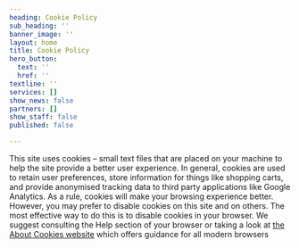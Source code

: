 ```yaml
---
heading: Cookie Policy
sub_heading: ''
banner_image: ''
layout: home
title: Cookie Policy
hero_button:
  text: ''
  href: ''
textline: ''
services: []
show_news: false
partners: []
show_staff: false
published: false

---
```

This site uses cookies &#8211; small text files that are placed on your machine to help the site provide a better user experience. In general, cookies are used to retain user preferences, store information for things like shopping carts, and provide anonymised tracking data to third party applications like Google Analytics. As a rule, cookies will make your browsing experience better. However, you may prefer to disable cookies on this site and on others. The most effective way to do this is to disable cookies in your browser. We suggest consulting the Help section of your browser or taking a look at [the About Cookies website](http://www.aboutcookies.org) which offers guidance for all modern browsers